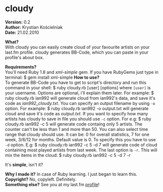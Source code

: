 cloudy
======
**Version:** 0.2  
**Author:** Krystian Kościelniak  
**Date:** 21.02.2010  
  
**What?**  
With cloudy you can easily create cloud of your favourite artists on your last.fm profile. cloudy generates BB-Code, which you can paste in your profile's about box.

**Requirements?**  
You'll need Ruby 1.8 and *xml-simple* gem. If you have RubyGems just type in terminal:
	$ gem install xml-simple
**How to use?**  
To generate BB-Code you have to get to script's directory and run this command in your shell:
	$ ruby cloudy.rb [user] [options]
where `[user]` is your username. Options are optional, i'll explain them later. For example:
	$ ruby cloudy.rb ian992
will generate cloud from ian992's data, and save it's code as *ian992_cloudy.txt*. You can specify an output filename by using `-o` option. For example:
	$ ruby cloudy.rb ian992 -o output.txt
will generate cloud and save it's code as *output.txt*. If you want to specify how many artists has cloudy to save in file you should use `-c` option. For e.g:
	$ ruby cloudy.rb ian992 -c 5
will generate code containg only 5 artists. The counter can't be less than 1 and more than 50. You can also select time range that cloudy should use. It can be: 0 for overall statistics, 7 for one week, 3/6/12 for months. Default value is 0. To specify this you have to use `-d` option. E.g:
	$ ruby cloudy.rb ian992 -c 5 -d 7
will generate code of cloud containing most played artists from last week. The last option is `-r`. This will mix the items in the cloud:
	$ ruby cloudy.rb ian992 -c 5 -d 7 -r

It's **simple**, isn't it?  

**Why I made it?** In case of Ruby learning. I just began to learn this.   
**Copyright?** No, copyleft. Definitely.  
**Something else?** See you at my last.fm [profile](http://last.fm/user/ian992)!
